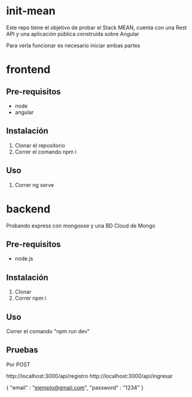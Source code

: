 

# init-mean

Este repo tiene el objetivo de probar el Stack MEAN, cuenta con una Rest API y una aplicación pública construida sobre Angular

Para verla funcionar es necesario iniciar ambas partes

# frontend

## Pre-requisitos

* node
* angular

## Instalación

1. Clonar el repositorio
2. Correr el comando npm i

## Uso

1. Correr ng serve

# backend

Probando express con mongoose y una BD Cloud de Mongo

## Pre-requisitos

* node.js

## Instalación

1. Clonar
2. Correr npm i

## Uso

Correr el comando "npm run dev"

## Pruebas

Por POST

http://localhost:3000/api/registro
http://localhost:3000/api/ingresar

{
    "email"    : "ejemplo@gmail.com",
    "password" : "1234"
}
